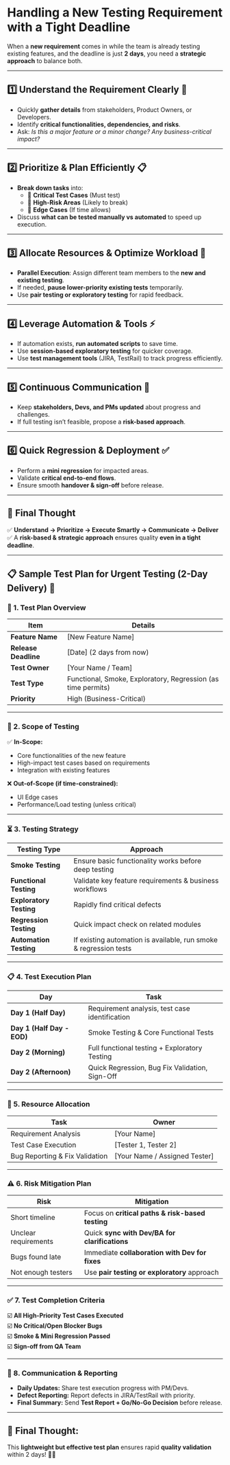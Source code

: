 # Handling a New Testing Requirement with a Tight Deadline

When a **new requirement** comes in while the team is already testing existing features, and the deadline is just **2 days**, you need a **strategic approach** to balance both.  

---

## 1️⃣ Understand the Requirement Clearly 🧐  
- Quickly **gather details** from stakeholders, Product Owners, or Developers.  
- Identify **critical functionalities, dependencies, and risks**.  
- Ask: *Is this a major feature or a minor change? Any business-critical impact?*  

---

## 2️⃣ Prioritize & Plan Efficiently 📋  
- **Break down tasks** into:  
  - 🔹 **Critical Test Cases** (Must test)  
  - 🔹 **High-Risk Areas** (Likely to break)  
  - 🔹 **Edge Cases** (If time allows)  
- Discuss **what can be tested manually vs automated** to speed up execution.  

---

## 3️⃣ Allocate Resources & Optimize Workload 👥  
- **Parallel Execution**: Assign different team members to the **new and existing testing**.  
- If needed, **pause lower-priority existing tests** temporarily.  
- Use **pair testing or exploratory testing** for rapid feedback.  

---

## 4️⃣ Leverage Automation & Tools ⚡  
- If automation exists, **run automated scripts** to save time.  
- Use **session-based exploratory testing** for quicker coverage.  
- Use **test management tools** (JIRA, TestRail) to track progress efficiently.  

---

## 5️⃣ Continuous Communication 📢  
- Keep **stakeholders, Devs, and PMs updated** about progress and challenges.  
- If full testing isn’t feasible, propose a **risk-based approach**.  

---

## 6️⃣ Quick Regression & Deployment ✅  
- Perform a **mini regression** for impacted areas.  
- Validate **critical end-to-end flows**.  
- Ensure smooth **handover & sign-off** before release.  

---

## 🎯 Final Thought  
✅ **Understand → Prioritize → Execute Smartly → Communicate → Deliver**  
✅ A **risk-based & strategic approach** ensures quality **even in a tight deadline**.  

---

## 📋 Sample Test Plan for Urgent Testing (2-Day Delivery) 🚀  

### 📝 1. Test Plan Overview  
| **Item**       | **Details** |
|---------------|------------|
| **Feature Name** | [New Feature Name] |
| **Release Deadline** | [Date] (2 days from now) |
| **Test Owner** | [Your Name / Team] |
| **Test Type** | Functional, Smoke, Exploratory, Regression (as time permits) |
| **Priority** | High (Business-Critical) |

---

### 📌 2. Scope of Testing  
✅ **In-Scope:**  
- Core functionalities of the new feature  
- High-impact test cases based on requirements  
- Integration with existing features  

❌ **Out-of-Scope (if time-constrained):**  
- UI Edge cases  
- Performance/Load testing (unless critical)  

---

### ⏳ 3. Testing Strategy  
| **Testing Type** | **Approach** |
|----------------|-------------|
| **Smoke Testing** | Ensure basic functionality works before deep testing |
| **Functional Testing** | Validate key feature requirements & business workflows |
| **Exploratory Testing** | Rapidly find critical defects |
| **Regression Testing** | Quick impact check on related modules |
| **Automation Testing** | If existing automation is available, run smoke & regression tests |

---

### 📋 4. Test Execution Plan  
| **Day** | **Task** |
|--------|----------|
| **Day 1 (Half Day)** | Requirement analysis, test case identification |
| **Day 1 (Half Day - EOD)** | Smoke Testing & Core Functional Tests |
| **Day 2 (Morning)** | Full functional testing + Exploratory Testing |
| **Day 2 (Afternoon)** | Quick Regression, Bug Fix Validation, Sign-Off |

---

### 🚀 5. Resource Allocation  
| **Task** | **Owner** |
|----------|----------|
| Requirement Analysis | [Your Name] |
| Test Case Execution | [Tester 1, Tester 2] |
| Bug Reporting & Fix Validation | [Your Name / Assigned Tester] |

---

### ⚠️ 6. Risk Mitigation Plan  
| **Risk** | **Mitigation** |
|---------|--------------|
| Short timeline | Focus on **critical paths & risk-based testing** |
| Unclear requirements | Quick **sync with Dev/BA for clarifications** |
| Bugs found late | Immediate **collaboration with Dev for fixes** |
| Not enough testers | Use **pair testing or exploratory** approach |

---

### ✅ 7. Test Completion Criteria  
☑️ **All High-Priority Test Cases Executed**  
☑️ **No Critical/Open Blocker Bugs**  
☑️ **Smoke & Mini Regression Passed**  
☑️ **Sign-off from QA Team**  

---

### 📢 8. Communication & Reporting  
- **Daily Updates:** Share test execution progress with PM/Devs.  
- **Defect Reporting:** Report defects in JIRA/TestRail with priority.  
- **Final Summary:** Send **Test Report + Go/No-Go Decision** before release.  

---

## 🎯 Final Thought:  
This **lightweight but effective test plan** ensures rapid **quality validation** within 2 days! 🚀💡

